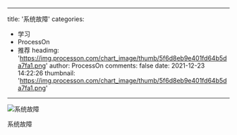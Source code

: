 
---
title: '系统故障'
categories: 
 - 学习
 - ProcessOn
 - 推荐
headimg: 'https://img.processon.com/chart_image/thumb/5f6d8eb9e401fd64b5da7fa1.png'
author: ProcessOn
comments: false
date: 2021-12-23 14:22:26
thumbnail: 'https://img.processon.com/chart_image/thumb/5f6d8eb9e401fd64b5da7fa1.png'
---

<div>   
<img class="thumb" alt="系统故障" src="https://img.processon.com/chart_image/thumb/5f6d8eb9e401fd64b5da7fa1.png" referrerpolicy="no-referrer">
<p>系统故障</p>  
</div>
            